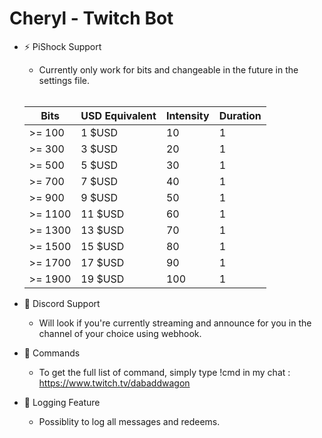 # Cheryl - Twitch Bot
- ⚡ PiShock Support
  - Currently only work for bits and changeable in the future in the settings file. <br><br>
    
   | Bits | USD Equivalent | Intensity | Duration |
   | --   | --             | --        | --       |
   | >= 100 | 1 $USD | 10 | 1 |
   | >= 300 | 3 $USD | 20 | 1 |
   | >= 500 | 5 $USD | 30 | 1 |
   | >= 700 | 7 $USD | 40 | 1 |
   | >= 900 | 9 $USD | 50 | 1 |
   | >= 1100 | 11 $USD | 60 | 1 |
   | >= 1300 | 13 $USD | 70 | 1 |
   | >= 1500 | 15 $USD | 80 | 1 |
   | >= 1700 | 17 $USD | 90 | 1 |
   | >= 1900 | 19 $USD | 100 | 1 |<br>

- 💬 Discord Support
  - Will look if you're currently streaming and announce for you in the channel of your choice using webhook.
- 🤖 Commands
  - To get the full list of command, simply type !cmd in my chat : https://www.twitch.tv/dabaddwagon
- 📜 Logging Feature
  - Possiblity to log all messages and redeems.
